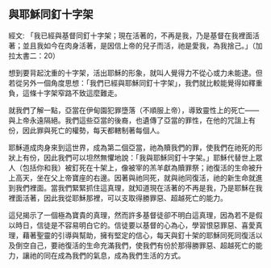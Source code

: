 ## 與耶穌同釘十字架 ##

經文: 「我已經與基督同釘十字架；現在活著的，不再是我，乃是基督在我裡面活著；並且我如今在肉身活著，是因信上帝的兒子而活，祂是愛我，為我捨己。」（加拉太書二：20）



想到要背起沈重的十字架，活出耶穌的形象，就叫人覺得力不從心或力未能逮。但若從另外一個角度思想：「我們已經與耶穌同釘十字架」，我們就比較能覺得如釋重負，這條十字架窄路不致這麼難走。

就我們了解一點，亞當在伊甸園犯罪墮落（不順服上帝），導致靈性上的死亡——與上帝永遠隔絕。我們這些亞當的後裔，也遺傳了亞當的罪性，在他的咒詛上有份，因此罪與死亡的權勢，每天都轄制著每個人。

耶穌道成肉身來到這世界，成為第二個亞當，祂為贖我們的罪，使我們在祂死的形狀上有份，因此我們可以坦然無懼地說：「我與耶穌同釘十字架。」耶穌代替世上眾人（包括你和我）被釘死在十架上，像被宰的羔羊獻為贖罪祭；祂復活的生命被升上高天，坐在父上帝寶座的右邊。因著與祂同死，就與祂同復活，祂的新生命就進到我們裡面。當我們緊緊抓住這真理，就知道現在活著的不再是我，乃是耶穌在我裡面活著，因此我從耶穌那裡，可以支取得勝罪惡、超越死亡的能力。

這兒揭示了一個極為寶貴的真理，然而許多基督徒卻不明白這真理，因為若不是假以時日，信徒是不容易明白它的。信徒要以基督的心為心，學習恨惡罪惡、喜愛真理，藉著聖靈的引導與幫助，擁有堅定的信心，每天與釘十架的耶穌同死同復活以及倒空自己，要祂復活的生命充滿我們，使我們有份於那得勝罪惡、超越死亡的能力，讓祂的同在成為我們的氣息，成為我們生活的方式。